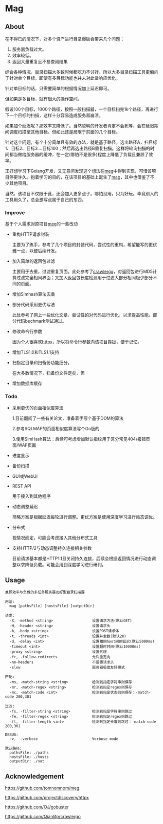 # Mag

## About

在不得已的情况下，对多个资产进行目录爆破会带来几个问题：

1. 服务器负载过大。
2. 效率较低。
3. 返回大量重复且不易查阅结果

综合各种情况，目录扫描大多数时候都吃力不讨好，所以大多目录扫描工具更偏向于针对单个目标，即使有多目标功能也并未对此做响应优化。

针对单目标的话，只需要简单的根据情况加上延迟即可。

但如果是多目标，就有很大的操作空间。

假设100个目标，1000个路径，按照一般扫描器，一个目标扫完1k个路径，再进行下一个目标的扫描，这样十分容易造成服务器崩溃。

如果加个延迟呢？那效率又降低了。当然聪明的开发者肯定不会死等，会在延迟期间调度扫描至其他目标。但如此还是局限于前面的几个目标。

针对这个问题，有个十分简单且有效的办法，就是基于路径。选出路径A，扫目标1、目标2、目标3....目标100；然后再选出路径B重复扫描。这样将轮询扫描的时间都当做给服务器的缓冲，在一定(哪怕不是很多)程度上降低了负载且兼顾了效率。

正好想学习下Golang开发，又无意间发现这个想法在[meg](https://github.com/tomnomnom/meg)中得到实现，可惜该项目停更许久。抱着学习的目的，在该项目的基础上诞生了[mag](https://github.com/KagamigawaMeguri/mag)，其中也借鉴了不少其他项目。

当然，该项目不仅限于此，还会加入更多点子。哪怕没用，只为好玩。毕竟别人的工具用久了，总会想写点属于自己的东西。

### Improve

基于个人需求对原项目[meg](https://github.com/tomnomnom/meg)的一些改动

- 重构HTTP请求封装

  主要为了练手，参考了几个项目的封装代码，尝试性的重构，希望能写的更优雅一点，以便后续开发。

- 加入简单的返回包过滤

  主要用于去重，过滤重复页面。此处参考了[crawlergo](https://github.com/Qianlitp/crawlergo)，对返回包进行MD5计算过滤完全相同界面；又加入返回包长度检测用于过滤大部分相同极少部分不同的页面。

- 增加Simhash算法去重

- 部分代码采用更优写法

  此处参考了网上一些优化文章，尝试性的对代码进行优化，以求提高性能。部分代码bechmark测试通过。

- 修改命令行参数

  因为个人很喜欢[httpx](https://github.com/projectdiscovery/httpx)，所以将命令行参数向该项目靠拢，便于记忆。

- 增加TLS1.0和TLS1.1支持

- 扫指定目录和扫备份功能细分。

  在大多数情况下，扫备份文件足矣，但

- 增加数据库缓存

### Todo

- 采用更优的页面相似度算法

  1.目前翻阅了一些有关论文，准备着手写个基于DOM的算法

  2.参考SQLMAP的页面相似度算法写个Go版的

  3.使用SimHash算法：后续可考虑增加默认指纹用于区分常见404/报错页面/WAF页面

- 进度显示

- 备份扫描

- GUI或WebUI

- REST API

  用于接入到其他程序

- 动态调整延迟

  简略方案是根据延迟每轮进行调整。更优方案是使用深度学习进行动态调优。

- 分布式

  视情况而定，可能会考虑接入其他分布式工具

- 支持HTTP/2与动态调整持久连接相关参数

  目前请求基本都是HTTP1.1且关闭持久连接，后续会根据返回情况进行动态调整以求降低负载。可能会用到深度学习进行研判。

## Usage

```
兼顾效率与负载的多任务服务器友好型目录扫描器

用法:
  mag [pathsFile] [hostsFile] [outputDir]

请求:
  -X, -method <string>                  设置请求方法(默认GET)
  -H, -header <string>                  设置请求头
  -b, -body <string>                    设置POST请求体
  -t, -threads <int>                    设置并发数(默认20)
  -d, -delay <int>                      设置相同host间的延迟(默认5000ms)
  -timeout <int>                        设置超时时间(默认10000ms)
  -proxy <string>                       设置代理
  -fr, -follow-redirects                允许重定向
  -no-headers                           不设置请求头
  -slow                                 服务器极度友好模式

匹配:
  -ms, -match-string <string>           检测到指定字符串则保存
  -mr, -match-regex <string>            检测到指定regex则保存
  -mc, -match-code <int>                检测到指定状态码则保存：-match-code 200,301

过滤:
  -fs, -filter-string <string>          检测到指定字符串则跳过
  -fe, -filter-regex <string>           检测到指定regex则跳过
  -fl, -filter-length <int>             检测到指定长度则跳过：-match-code 200,301

DEBUG:
  -v,  -verbose                         Verbose mode

默认路径:
  pathsFile: ./paths
  hostsFile: ./hosts
  outputDir: ./out
```

## Acknowledgement

https://github.com/tomnomnom/meg

https://github.com/projectdiscovery/httpx

https://github.com/OJ/gobuster

https://github.com/Qianlitp/crawlergo